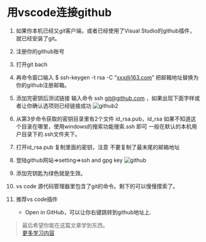 # 用vscode连接github

1. 如果你本机已经又git客户端，或者已经使用了Visual Studio的github插件，就已经安装了git。
2. 注册你的github账号
3. 打开git bach
4. 再命令窗口输入 $ ssh-keygen -t rsa -C “xxx@163.com” 把邮箱地址替换为你的github注册邮箱。
5. 添加完密钥后测试链接 输入命令 ssh git@github.com ，如果出现下面字样或者让你确认选项则已经链接成功
![github2](http://images2015.cnblogs.com/blog/775345/201707/775345-20170703230852144-25936733.png)
6. 从第3步命令获取的密钥目录里有2个文件 id_rsa.pub，id_rsa 如果不知道这个目录在哪里，使用windows的搜索功能搜索.ssh 即可 一般在默认的本机用户目录下的.ssh文件夹下。
7. 打开id_rsa.pub 复制里面的密钥，注意 不要复制了最末尾的邮箱地址
8. 登陆github网站=>setting=>ssh and gpg key
![github](http://images2015.cnblogs.com/blog/775345/201707/775345-20170703230421878-30958653.png)
9. 添加完钥匙为绿色就是生效。

10. vs code 源代码管理器里包含了git的命令。剩下的可以慢慢摸索了。

11. 推荐vs code插件 
    * Open in GitHub，可以让你右键跳转到github地址上.

> 最后希望你能在这篇文章学到东西。   
> [更多学习内容](https://github.com/heweigeng1/doc)
